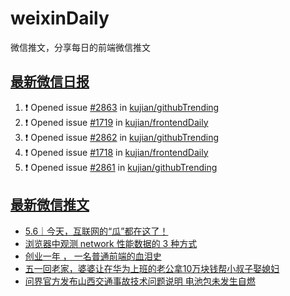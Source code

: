 # weixinDaily
微信推文，分享每日的前端微信推文

## [最新微信日报](https://github.com/kujian/weixinDaily/issues)

<!--START_SECTION:activity-->
1. ❗ Opened issue [#2863](https://github.com/kujian/githubTrending/issues/2863) in [kujian/githubTrending](https://github.com/kujian/githubTrending)
2. ❗ Opened issue [#1719](https://github.com/kujian/frontendDaily/issues/1719) in [kujian/frontendDaily](https://github.com/kujian/frontendDaily)
3. ❗ Opened issue [#2862](https://github.com/kujian/githubTrending/issues/2862) in [kujian/githubTrending](https://github.com/kujian/githubTrending)
4. ❗ Opened issue [#1718](https://github.com/kujian/frontendDaily/issues/1718) in [kujian/frontendDaily](https://github.com/kujian/frontendDaily)
5. ❗ Opened issue [#2861](https://github.com/kujian/githubTrending/issues/2861) in [kujian/githubTrending](https://github.com/kujian/githubTrending)
<!--END_SECTION:activity-->


## [最新微信推文](https://weixin.qdkfweb.cn/)

<!-- BLOG-POST-LIST:START -->
- [5.6｜今天，互联网的“瓜”都在这了！](https://weixin.qdkfweb.cn/44425.html)
- [浏览器中观测 network 性能数据的 3 种方式](https://weixin.qdkfweb.cn/44411.html)
- [创业一年 ， 一名普通前端的血泪史](https://weixin.qdkfweb.cn/44384.html)
- [五一回老家，婆婆让在华为上班的老公拿10万块钱帮小叔子娶媳妇](https://weixin.qdkfweb.cn/44422.html)
- [问界官方发布山西交通事故技术问题说明 电池包未发生自燃](https://weixin.qdkfweb.cn/44434.html)
<!-- BLOG-POST-LIST:END -->
